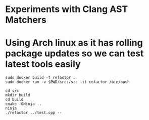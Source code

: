 
# Experiments with Clang AST Matchers

# Using Arch linux as it has rolling package updates so we can test latest tools easily

```
sudo docker build -t refactor .
sudo docker run -v $PWD/src:/src -it refactor /bin/bash
```

```
cd src
mkdir build
cd build
cmake -GNinja ..
ninja
./refactor ../test.cpp -- 
```
